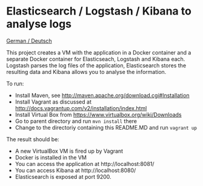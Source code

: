 Elasticsearch / Logstash / Kibana to analyse logs
===============

[German / Deutsch](LIESMICH.md) 

This project creates a VM with the application in a Docker container
and a separate Docker container for Elasticseach, Logstash and Kibana
each. Logstash parses the log files of the application, Elasticsearch
stores the resulting data and Kibana allows you to analyse the
information.

To run:

- Install Maven, see http://maven.apache.org/download.cgi#Installation
- Install Vagrant as discussed at
  http://docs.vagrantup.com/v2/installation/index.html
- Install Virtual Box from https://www.virtualbox.org/wiki/Downloads
- Go to parent directory and run `mvn install` there
- Change to the directoriy containing this README.MD and run `vagrant
   up`

The result should be:

- A new VirtualBox VM is fired up by Vagrant
- Docker is installed in the VM
- You can access the application at http://localhost:8081/
- You can access Kibana  at http://localhost:8080/
- Elasticsearch is exposed at port 9200.

